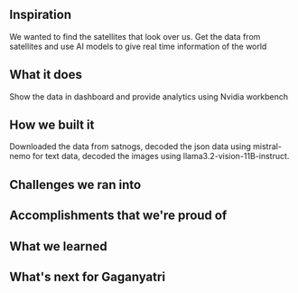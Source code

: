 ## Inspiration
We wanted to find the satellites that look over us. Get the data from satellites and use AI models to 
give real time information of the world
## What it does
Show the data in dashboard and provide analytics using Nvidia workbench
## How we built it
Downloaded the data from satnogs, 
decoded the json data using mistral-nemo for text data,
decoded the images using llama3.2-vision-11B-instruct.

## Challenges we ran into

## Accomplishments that we're proud of

## What we learned

## What's next for Gaganyatri
